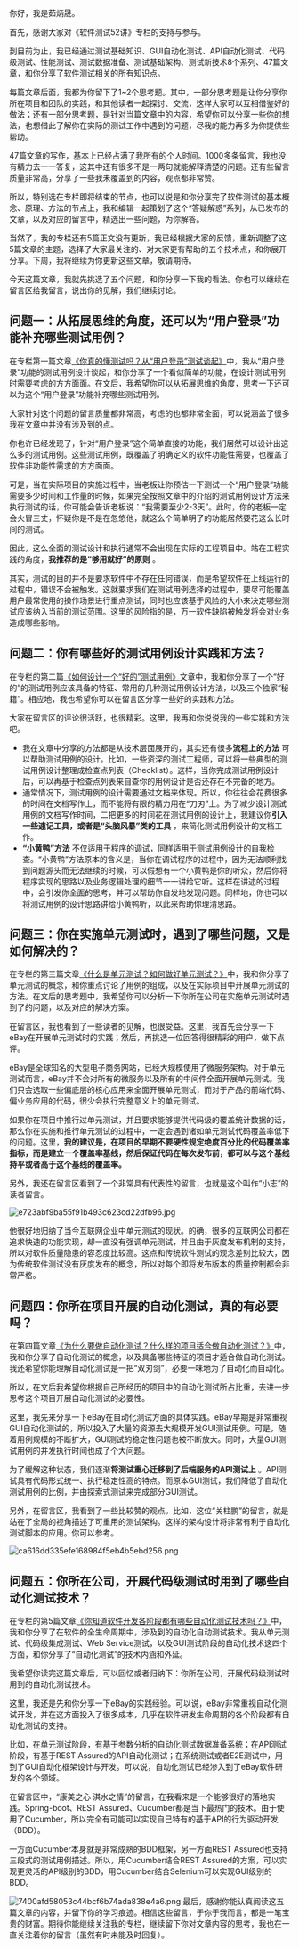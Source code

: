 你好，我是茹炳晟。

首先，感谢大家对《软件测试52讲》专栏的支持与参与。

到目前为止，我已经通过测试基础知识、GUI自动化测试、API自动化测试、代码级测试、性能测试、测试数据准备、测试基础架构、测试新技术8个系列、47篇文章，和你分享了软件测试相关的所有知识点。

每篇文章后面，我都为你留下了1~2个思考题。其中，一部分思考题是让你分享你所在项目和团队的实践，和其他读者一起探讨、交流，这样大家可以互相借鉴好的做法；还有一部分思考题，是针对当篇文章中的内容，希望你可以分享一些你的想法，也想借此了解你在实际的测试工作中遇到的问题，尽我的能力再多为你提供些帮助。

47篇文章的写作，基本上已经占满了我所有的个人时间。1000多条留言，我也没有精力去一一答复，这其中还有很多不是一两句就能解释清楚的问题。还有些留言质量非常高，分享了一些我未覆盖到的内容，观点都非常赞。

所以，特别选在专栏即将结束的节点，也可以说是和你分享完了软件测试的基本概念、原理、方法的节点上，我和编辑一起策划了这个“答疑解惑”系列，从已发布的文章，以及对应的留言中，精选出一些问题，为你解答。

当然了，我的专栏还有5篇正文没有更新，我已经根据大家的反馈，重新调整了这5篇文章的主题，选择了大家最关注的、对大家更有帮助的五个技术点，和你展开分享。下周，我将继续为你更新这些文章，敬请期待。

今天这篇文章，我就先挑选了五个问题，和你分享一下我的看法。你也可以继续在留言区给我留言，说出你的见解，我们继续讨论。

## 问题一：从拓展思维的角度，还可以为“用户登录”功能补充哪些测试用例？

在专栏第一篇文章[《你真的懂测试吗？从“用户登录”测试谈起》][Link 1]中，我从“用户登录”功能的测试用例设计谈起，和你分享了一个看似简单的功能，在设计测试用例时需要考虑的方方面面。在文后，我希望你可以从拓展思维的角度，思考一下还可以为这个“用户登录”功能补充哪些测试用例。

大家针对这个问题的留言质量都非常高，考虑的也都非常全面，可以说涵盖了很多我在文章中并没有涉及到的点。

你也许已经发现了，针对“用户登录”这个简单直接的功能，我们居然可以设计出这么多的测试用例。这些测试用例，既覆盖了明确定义的软件功能性需要，也覆盖了软件非功能性需求的方方面面。

可是，当在实际项目的实施过程中，当老板让你预估一下测试一个“用户登录”功能需要多少时间和工作量的时候，如果完全按照文章中的介绍的测试用例设计方法来执行测试的话，你可能会告诉老板说：“我需要至少2-3天”。此时，你的老板一定会火冒三丈，怀疑你是不是在忽悠他，就这么个简单明了的功能居然要花这么长时间的测试。

因此，这么全面的测试设计和执行通常不会出现在实际的工程项目中。站在工程实践的角度，**我推荐的是“够用就好”的原则** 。

其实，测试的目的并不是要求软件中不存在任何错误，而是希望软件在上线运行的过程中，错误不会被触发。这就要求我们在测试用例选择的过程中，要尽可能覆盖用户最常使用的操作场景进行重点测试，同时也应该基于风险的大小来决定哪些测试应该纳入当前的测试范围。这里的风险指的是，万一软件缺陷被触发将会对业务造成哪些影响。

## 问题二：你有哪些好的测试用例设计实践和方法？

在专栏的第二篇[《如何设计一个“好的”测试用例》][Link 2]文章中，我和你分享了一个“好的”的测试用例应该具备的特征、常用的几种测试用例设计方法，以及三个独家“秘籍”。相应地，我也希望你可以在留言区分享一些好的实践和方法。

大家在留言区的评论很活跃，也很精彩。这里，我再和你说说我的一些实践和方法吧。

 *  我在文章中分享的方法都是从技术层面展开的，其实还有很多**流程上的方法** 可以帮助测试用例的设计。比如，一些资深的测试工程师，可以将一些典型的测试用例设计整理成检查点列表（Checklist）。这样，当你完成测试用例设计后，可以再基于检查点列表来自查你的用例设计是否还存在不完备的地方。
 *  通常情况下，测试用例的设计需要通过文档来体现。所以，你往往会花费很多的时间在文档写作上，而不能将有限的精力用在“刀刃”上。为了减少设计测试用例的文档写作时间，二把更多的时间花在测试用例的设计上，我建议你**引入一些速记工具，或者是“头脑风暴”类的工具** ，来简化测试用例设计的文档工作。
 *  **“小黄鸭”方法** 不仅适用于程序的调试，同样适用于测试用例设计的自我检查。“小黄鸭”方法原本的含义是，当你在调试程序的过程中，因为无法顺利找到问题源头而无法继续的时候，可以假想有一个小黄鸭是你的听众，然后你将程序实现的思路以及业务逻辑处理的细节一一讲给它听。这样在讲述的过程中，会引发你全面的思考，并可以帮助你自发地发现问题。同样地，你也可以将测试用例的设计思路讲给小黄鸭听，以此来帮助你理清思路。

## 问题三：你在实施单元测试时，遇到了哪些问题，又是如何解决的？

在专栏的第三篇文章[《什么是单元测试？如何做好单元测试？》][Link 3]中，我和你分享了单元测试的概念，和你重点讨论了用例的组成，以及在实际项目中开展单元测试的方法。在文后的思考题中，我希望你可以分析一下你所在公司在实施单元测试时遇到了的问题，以及对应的解决方案。

在留言区，我也看到了一些读者的见解，也很受益。这里，我首先会分享一下eBay在开展单元测试时的实践；然后，再挑选一位回答得很精彩的用户，做下点评。

eBay是全球知名的大型电子商务网站，已经大规模使用了微服务架构。对于单元测试而言，eBay并不会对所有的微服务以及所有的中间件全面开展单元测试。我们只会选取一些偏底层的核心应用来全面开展单元测试，而对于产品的前端代码、偏业务应用的代码，很少会执行完整意义上的单元测试。

如果你在项目中推行过单元测试，并且要求能够提供代码级的覆盖统计数据的话，那么你在实施和推行单元测试的过程中，一定会遇到诸如单元测试代码覆盖率低下的问题。这里，**我的建议是，在项目的早期不要硬性规定绝度百分比的代码覆盖率指标，而是建立一个覆盖率基线，然后保证代码在每次发布前，都可以与这个基线持平或者高于这个基线的覆盖率。** 

另外，我还在留言区看到了一个非常具有代表性的留言，也就是这个叫作“小志”的读者留言。

![e723abf9ba55f91b493c623cd22dfb96.jpg][]

他很好地归纳了当今互联网企业中单元测试的现状。的确，很多的互联网公司都在追求快速的功能实现，却一直没有强调单元测试，并且由于灰度发布机制的支持，所以对软件质量隐患的容忍度比较高。这点和传统软件测试的观念差别比较大，因为传统软件测试没有灰度发布的概念，所以对每个即将发布版本的质量控制都会非常严格。

## 问题四：你所在项目开展的自动化测试，真的有必要吗？

在第四篇文章[《为什么要做自动化测试？什么样的项目适合做自动化测试？》][Link 4]中，我和你分享了自动化测试的概念，以及具备哪些特征的项目才适合做自动化测试。我还希望你能理解自动化测试是一把“双刃剑”，必要一味地为了自动化而自动化。

所以，在文后我希望你根据自己所经历的项目中的自动化测试所占比重，去进一步思考这个项目开展自动化测试的必要性。

这里，我先来分享一下eBay在自动化测试方面的具体实践。eBay早期是非常重视GUI自动化测试的，所以投入了大量的资源去大规模开发GUI测试用例。可是，随着用例规模的不断扩大，GUI测试的稳定性问题也被不断放大。同时，大量GUI测试用例的并发执行时间也成了个大问题。

为了缓解这种状态，我们逐渐**将测试重心迁移到了后端服务的API测试上** 。API测试具有代码形式统一、执行稳定性高的特点。而原本GUI测试，我们降低了自动化测试用例的比例，并由探索式测试来完成部分GUI测试。

另外，在留言区，我看到了一些比较赞的观点。比如，这位“关柱鹏”的留言，就是站在了全局的视角描述了可重用的测试架构。这样的架构设计将非常有利于自动化测试脚本的应用。你可以参考。

![ca616dd335efe168984f5eb4b5ebd256.png][]

## 问题五：你所在公司，开展代码级测试时用到了哪些自动化测试技术？

在专栏的第5篇文章[《你知道软件开发各阶段都有哪些自动化测试技术吗？》][Link 5]中，我和你分享了在软件的全生命周期中，涉及到的自动化自动测试技术。我从单元测试、代码级集成测试、Web Service测试，以及GUI测试阶段的自动化技术这四个方面，和你分享了“自动化测试”的技术内涵和外延。

我希望你读完这篇文章后，可以回忆或者归纳下：你所在公司，开展代码级测试时用到的自动化测试技术。

这里，我还是先和你分享一下eBay的实践经验。可以说，eBay非常重视自动化测试开发，并在这方面投入了很多成本，几乎在软件研发生命周期的各个阶段都有自动化测试的支持。

比如，在单元测试阶段，有基于参数分析的自动化测试数据准备系统；在API测试阶段，有基于REST Assured的API自动化测试；在系统测试或者E2E测试中，用到了GUI自动化框架设计与开发。可以说，自动化测试已经渗入到了eBay软件研发的各个领域。

在留言区中，“康美之心 淇水之情”的留言，在我看来是一个能够很好的落地实践。Spring-boot、REST Assured、Cucumber都是当下最热门的技术。由于使用了Cucumber，所以完全有可能可以实现自己特有的基于API的行为驱动开发（BDD）。

一方面Cucumber本身就是非常成熟的BDD框架，另一方面REST Assured也支持三段式的测试用例描述。所以，用Cucumber结合REST Assured的方案，可以实现更灵活的API级别的BDD，用Cucumber结合Selenium可以实现GUI级别的BDD。

![7400afd58053c44bcf6b74ada838e4a6.png][]
最后，感谢你能认真阅读这五篇文章的内容，并留下你的学习痕迹。相信这些留言，于你于我而言，都是一笔宝贵的财富。期待你能继续关注我的专栏，继续留下你对文章内容的思考，我也在一直关注着你的留言（虽然有时未能及时回复）。


[Link 1]: https://time.geekbang.org/column/article/10030
[Link 2]: https://time.geekbang.org/column/article/10150
[Link 3]: https://time.geekbang.org/column/article/10275
[e723abf9ba55f91b493c623cd22dfb96.jpg]: https://static001.geekbang.org/resource/image/e7/96/e723abf9ba55f91b493c623cd22dfb96.jpg
[Link 4]: https://time.geekbang.org/column/article/10483
[ca616dd335efe168984f5eb4b5ebd256.png]: https://static001.geekbang.org/resource/image/ca/56/ca616dd335efe168984f5eb4b5ebd256.png
[Link 5]: https://time.geekbang.org/column/article/10572
[7400afd58053c44bcf6b74ada838e4a6.png]: https://static001.geekbang.org/resource/image/74/a6/7400afd58053c44bcf6b74ada838e4a6.png

